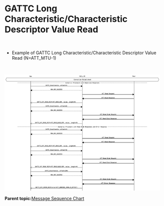 # GATTC Long Characteristic/Characteristic Descriptor Value Read

<br />

-   Example of GATTC Long Characteristic/Characteristic Descriptor Value Read \(N=ATT\_MTU-1\)

<br />

![](GUID-4146E28C-024A-4E94-8A5F-20438F73185D-low.png)

**Parent topic:**[Message Sequence Chart](GUID-F222E22D-493E-4F16-8480-6F7AAD168EB9.md)

